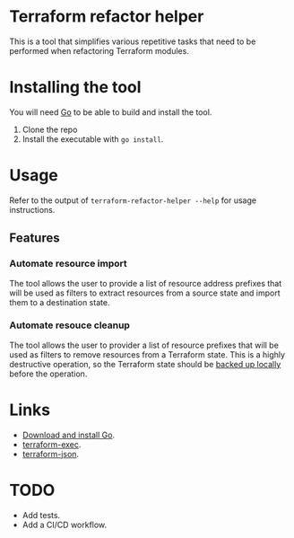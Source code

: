 # Terraform refactor helper

This is a tool that simplifies various repetitive tasks that need to be performed when refactoring Terraform modules.

# Installing the tool

You will need [Go](https://go.dev/doc/install) to be able to build and install the tool.

1. Clone the repo
2. Install the executable with `go install`.

# Usage

Refer to the output of `terraform-refactor-helper --help` for usage instructions.

## Features

### Automate resource import

The tool allows the user to provide a list of resource address prefixes that will be used as filters to extract resources
from a source state and import them to a destination state.

### Automate resouce cleanup

The tool allows the user to provider a list of resource prefixes that will be used as filters to remove resources from
a Terraform state. This is a highly destructive operation, so the Terraform state should be [backed up locally](https://www.terraform.io/cli/commands/state/pull)
before the operation.

# Links

- [Download and install Go](https://go.dev/doc/install).
- [terraform-exec](https://pkg.go.dev/github.com/hashicorp/terraform-exec).
- [terraform-json](https://pkg.go.dev/github.com/hashicorp/terraform-json).

# TODO
- Add tests.
- Add a CI/CD workflow.
